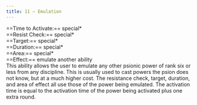 ```yaml
---
title: 11 – Emulation
---
```

==Time to Activate:== special*  
==Resist Check:== special*  
==Target:== special*  
==Duration:== special*  
==Area:== special*  
==Effect:== emulate another ability  
This ability allows the user to emulate any other psionic power of rank six or less from any discipline. This is usually used to cast powers the psion does not know, but at a much higher cost. The resistance check, target, duration, and area of effect all use those of the power being emulated. The activation time is equal to the activation time of the power being activated plus one extra round.  
